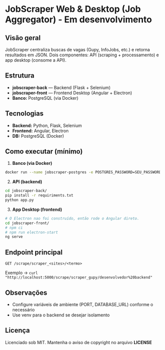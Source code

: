 # JobScraper Web & Desktop (Job Aggregator) - Em desenvolvimento

## Visão geral
JobScraper centraliza buscas de vagas (Gupy, InfoJobs, etc.) e retorna resultados em JSON. Dois componentes: API (scraping + processamento) e app desktop (consome a API).

## Estrutura
- **jobscraper-back** — Backend (Flask + Selenium)
- **jobscraper-front** — Frontend Desktop (Angular + Electron)
- **Banco:** PostgreSQL (via Docker)

## Tecnologias
- **Backend:** Python, Flask, Selenium
- **Frontend:** Angular, Electron
- **DB:** PostgreSQL (Docker)

## Como executar (mínimo)
1. **Banco (via Docker)**
```bash
docker run --name jobscraper-postgres -e POSTGRES_PASSWORD=SEU_PASSWORD -p 5432:5432 -d postgres:latest
```

2. **API (backend)**
```bash
cd jobscraper-back/
pip install -r requiriments.txt
python app.py
``` 

3. **App Desktop (frontend)** 
```bash
# O Electron nao foi construído, então rode o Angular direto.
cd jobscraper-front/
# npm ci
# npm run electron-start
ng serve
```

## Endpoint principal
```php-templates
GET /scrape/scraper_<sites>/<termo>
```

Exemplo -> ``` curl "http://localhost:5000/scrape/scraper_gupy/desenvolvedor%20backend" ```

## Observações
- Configure variáveis de ambiente (PORT, DATABASE_URL) conforme o necessário
- Use venv para o backend se desejar isolamento

## Licença
Licenciado sob MIT. Mantenha o aviso de copyright no arquivo **LICENSE**
